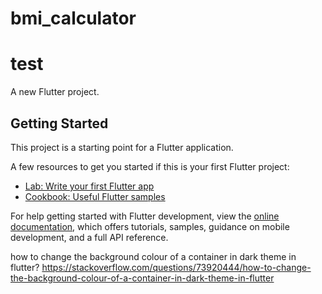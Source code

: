 # bmi_calculator
# test
A new Flutter project.

## Getting Started

This project is a starting point for a Flutter application.

A few resources to get you started if this is your first Flutter project:

- [Lab: Write your first Flutter app](https://docs.flutter.dev/get-started/codelab)
- [Cookbook: Useful Flutter samples](https://docs.flutter.dev/cookbook)

For help getting started with Flutter development, view the
[online documentation](https://docs.flutter.dev/), which offers tutorials,
samples, guidance on mobile development, and a full API reference.

how to change the background colour of a container in dark theme in flutter?
https://stackoverflow.com/questions/73920444/how-to-change-the-background-colour-of-a-container-in-dark-theme-in-flutter
